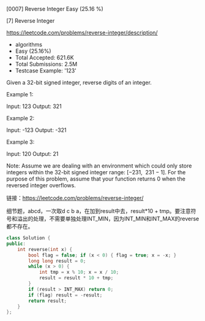 [0007] Reverse Integer                                              Easy   (25.16 %)

<!--front-->	
[7] Reverse Integer  

https://leetcode.com/problems/reverse-integer/description/

* algorithms
* Easy (25.16%)
* Total Accepted:    621.6K
* Total Submissions: 2.5M
* Testcase Example:  '123'

Given a 32-bit signed integer, reverse digits of an integer.

Example 1:


Input: 123
Output: 321


Example 2:


Input: -123
Output: -321


Example 3:


Input: 120
Output: 21


Note:
Assume we are dealing with an environment which could only store integers within the 32-bit signed integer range: [−231,  231 − 1]. For the purpose of this problem, assume that your function returns 0 when the reversed integer overflows.






<!--back-->

链接：https://leetcode.com/problems/reverse-integer/

细节题，abcd，一次取d c b a，在加到result中去，result\*10 + tmp。要注意符号和溢出的处理，不需要单独处理INT\_MIN，因为INT\_MIN和INT\_MAX的reverse都不存在。

```cpp
class Solution {
public:
    int reverse(int x) {
        bool flag = false; if (x < 0) { flag = true; x = -x; } 
        long long result = 0;
        while (x > 0) {
            int tmp = x % 10; x = x / 10;
            result = result * 10 + tmp;
        }
        if (result > INT_MAX) return 0;
        if (flag) result = -result;
        return result;
    }
};
```


